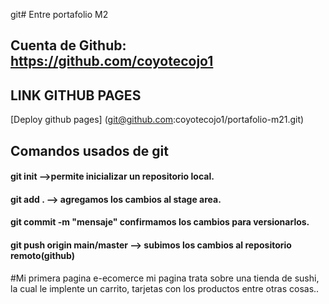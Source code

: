git# Entre portafolio M2

## Cuenta de Github: https://github.com/coyotecojo1

## LINK GITHUB PAGES

[Deploy github pages] (git@github.com:coyotecojo1/portafolio-m21.git)

## Comandos usados de git

#### git init -->permite inicializar un repositorio local.

#### git add . --> agregamos los cambios al stage area.

#### git commit -m "mensaje" confirmamos los cambios para versionarlos.

#### git push origin main/master --> subimos los cambios al repositorio remoto(github)

#Mi primera pagina e-ecomerce mi pagina trata sobre una tienda de sushi, la cual le implente un carrito, tarjetas con los productos entre otras cosas..

